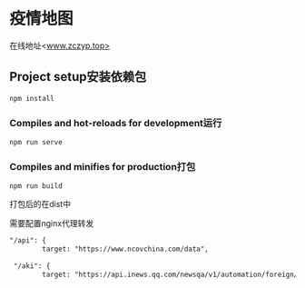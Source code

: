 # 疫情地图

在线地址<www.zczyp.top>

## Project setup安装依赖包
```
npm install
```

### Compiles and hot-reloads for development运行
```
npm run serve
```

### Compiles and minifies for production打包
```
npm run build
```

打包后的在dist中

需要配置nginx代理转发


```html
"/api": {
        target: "https://www.ncovchina.com/data",
   
 "/aki": {
        target: "https://api.inews.qq.com/newsqa/v1/automation/foreign/country",

```

